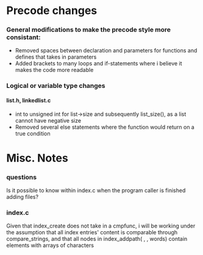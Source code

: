 

# Precode changes

### General modifications to make the precode style more consistant:  
  * Removed spaces between declaration and parameters for functions and defines that takes in parameters  
  * Added brackets to many loops and if-statements where i believe it makes the code more readable  


### Logical or variable type changes
  #### list.h, linkedlist.c
  * int to unsigned int for list->size and subsequently list_size(), as a list cannot have negative size
  * Removed several else statements where the function would return on a true condition



# Misc. Notes
### questions
Is it possible to know within index.c when the program caller is finished adding files?

### index.c  
Given that index_create does not take in a cmpfunc, i will be working under the assumption
that all index entries' content is comparable through compare_strings, and that all nodes in index_addpath( , , words) 
contain elements with arrays of characters
